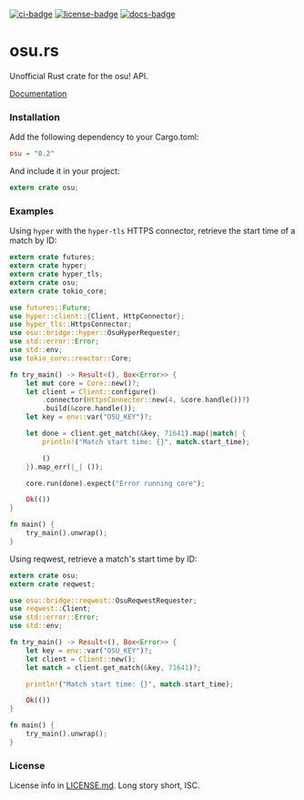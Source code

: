 [![ci-badge][]][ci] [![license-badge][]][license] [![docs-badge][]][docs]

# osu.rs

Unofficial Rust crate for the osu! API.

[Documentation][docs]

### Installation

Add the following dependency to your Cargo.toml:

```toml
osu = "0.2"
```

And include it in your project:

```rust
extern crate osu;
```

### Examples

Using `hyper` with the `hyper-tls` HTTPS connector, retrieve the start time of a
match by ID:

```rust
extern crate futures;
extern crate hyper;
extern crate hyper_tls;
extern crate osu;
extern crate tokio_core;

use futures::Future;
use hyper::client::{Client, HttpConnector};
use hyper_tls::HttpsConnector;
use osu::bridge::hyper::OsuHyperRequester;
use std::error::Error;
use std::env;
use tokio_core::reactor::Core;

fn try_main() -> Result<(), Box<Error>> {
    let mut core = Core::new()?;
    let client = Client::configure()
        .connector(HttpsConnector::new(4, &core.handle())?)
        .build(&core.handle());
    let key = env::var("OSU_KEY")?;

    let done = client.get_match(&key, 71641).map(|match| {
        println!("Match start time: {}", match.start_time);

        ()
    }).map_err(|_| ());

    core.run(done).expect("Error running core");

    Ok(())
}

fn main() {
    try_main().unwrap();
}
```

Using reqwest, retrieve a match's start time by ID:

```rust
extern crate osu;
extern crate reqwest;

use osu::bridge::reqwest::OsuReqwestRequester;
use reqwest::Client;
use std::error::Error;
use std::env;

fn try_main() -> Result<(), Box<Error>> {
    let key = env::var("OSU_KEY")?;
    let client = Client::new();
    let match = client.get_match(&key, 71641)?;

    println!("Match start time: {}", match.start_time);

    Ok(())
}

fn main() {
    try_main().unwrap();
}
```

### License

License info in [LICENSE.md]. Long story short, ISC.

[ci]: https://travis-ci.org/zeyla/osu.rs
[ci-badge]: https://travis-ci.org/zeyla/osu.rs.svg?branch=master
[docs]: https://docs.rs/crate/osu
[docs-badge]: https://img.shields.io/badge/docs-online-2020ff.svg
[LICENSE.md]: https://github.com/zeyla/osu.rs/blob/master/LICENSE.md
[license]: https://opensource.org/licenses/ISC
[license-badge]: https://img.shields.io/badge/license-ISC-blue.svg?style=flat-square
